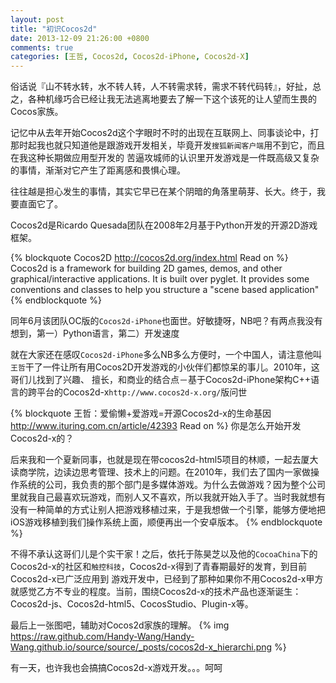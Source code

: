 ```yaml
---
layout: post
title: "初识Cocos2d"
date: 2013-12-09 21:26:00 +0800
comments: true
categories: [王哲, Cocos2d, Cocos2d-iPhone, Cocos2d-X]
---
```

俗话说『山不转水转，水不转人转，人不转需求转，需求不转代码转』，好扯，总之，各种机缘巧合已经让我无法逃离地要去了解一下这个该死的让人望而生畏的Cocos家族。
<!--more-->
记忆中从去年开始Cocos2d这个字眼时不时的出现在互联网上、同事谈论中，打那时起我也就只知道他是跟游戏开发相关，毕竟开发```搜狐新闻客户端```用不到它，而且在我这种长期做应用型开发的
苦逼攻城师的认识里开发游戏是一件既高级又复杂的事情，渐渐对它产生了距离感和畏惧心理。

往往越是担心发生的事情，其实它早已在某个阴暗的角落里萌芽、长大。终于，我要直面它了。

Cocos2d是Ricardo Quesada团队在2008年2月基于Python开发的开源2D游戏框架。

{% blockquote Cocos2D http://cocos2d.org/index.html Read on %}
Cocos2d is a framework for building 2D games, demos, 
and other graphical/interactive applications. 
It is built over pyglet. It provides some conventions 
and classes to help you structure a "scene based application"
{% endblockquote %}

同年6月该团队OC版的```Cocos2d-iPhone```也面世。好敏捷呀，NB吧？有两点我没有想到，第一）Python语言，第二）开发速度

就在大家还在感叹```Cocos2d-iPhone```多么NB多么方便时，一个中国人，请注意他叫```王哲```干了一件让所有用Cocos2D开发游戏的小伙伴们都惊呆的事儿。2010年，这哥们儿找到了兴趣、
擅长，和商业的结合点－基于Cocos2d-iPhone架构C++语言的跨平台的Cocos2d-x```http://www.cocos2d-x.org/```版问世

{% blockquote 王哲：爱偷懒+爱游戏=开源Cocos2d-x的生命基因 http://www.ituring.com.cn/article/42393 Read on %}
你是怎么开始开发Cocos2d-x的？

后来我和一个夏新同事，也就是现在带cocos2d-html5项目的林顺，一起去厦大读商学院，边读边思考管理、技术上的问题。在2010年，我们去了国内一家做操作系统的公司，我负责的那个部门是多媒体游戏。为什么去做游戏？因为整个公司里就我自己最喜欢玩游戏，而别人又不喜欢，所以我就开始入手了。当时我就想有没有一种简单的方式让别人把游戏移植过来，于是我想做一个引擎，能够方便地把iOS游戏移植到我们操作系统上面，顺便再出一个安卓版本。
{% endblockquote %}

不得不承认这哥们儿是个实干家！之后，依托于陈昊芝以及他的```CocoaChina```下的Cocos2d-x的社区和```触控科技```，Cocos2d-x得到了青春期最好的发育，到目前Cocos2d-x已广泛应用到
游戏开发中，已经到了那种如果你不用Cocos2d-x甲方就感觉乙方不专业的程度。当前，围绕Cocos2d-x的技术产品也逐渐诞生：Cocos2d-js、Cocos2d-html5、CocosStudio、Plugin-x等。

最后上一张图吧，辅助对Cocos2d家族的理解。
{% img https://raw.github.com/Handy-Wang/Handy-Wang.github.io/source/source/_posts/cocos2d-x_hierarchi.png %}

有一天，也许我也会搞搞Cocos2d-x游戏开发。。。呵呵